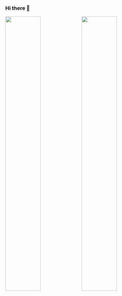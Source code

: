 ### Hi there 👋

<!--
**ossama11/ossama11** is a ✨ _special_ ✨ repository because its `README.md` (this file) appears on your GitHub profile.

Here are some ideas to get you started:

- 🔭 I’m currently working on ...
- 🌱 I’m currently learning ...
- 👯 I’m looking to collaborate on ...
- 🤔 I’m looking for help with ...
- 💬 Ask me about ...
- 📫 How to reach me: ...
- 😄 Pronouns: ...
- ⚡ Fun fact: ...
-->
<img align="left" width="47%" src="https://github-readme-stats.vercel.app/api?username=ossama11&show_icons=false&theme=radical"/>
<img align="left" width="47%"  src="https://github-readme-stats.vercel.app/api/top-langs/?username=ossama11&layout=compact"/>


